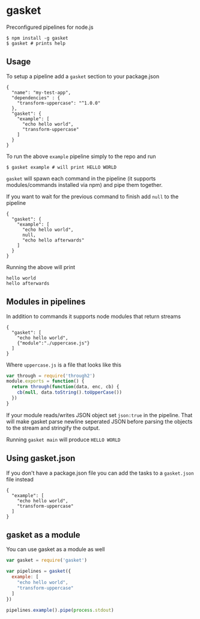 # gasket

Preconfigured pipelines for node.js

```
$ npm install -g gasket
$ gasket # prints help
```

## Usage

To setup a pipeline add a `gasket` section to your package.json

```
{
  "name": "my-test-app",
  "dependencies" : {
    "transform-uppercase": "^1.0.0"
  },
  "gasket": {
    "example": [
      "echo hello world",
      "transform-uppercase"
    ]
  }
}
```

To run the above `example` pipeline simply to the repo and run

```
$ gasket example # will print HELLO WORLD
```

`gasket` will spawn each command in the pipeline (it supports modules/commands installed via npm)
and pipe them together.

If you want to wait for the previous command to finish add `null` to the pipeline

```
{
  "gasket": {
    "example": [
      "echo hello world",
      null,
      "echo hello afterwards"
    ]
  }
}
```

Running the above will print

```
hello world
hello afterwards
```

## Modules in pipelines

In addition to commands it supports node modules that return streams

```
{
  "gasket": [
    "echo hello world",
    {"module":"./uppercase.js"}
  ]
}
```

Where `uppercase.js` is a file that looks like this

``` js
var through = require('through2')
module.exports = function() {
  return through(function(data, enc, cb) {
    cb(null, data.toString().toUpperCase())
  })
}
```

If your module reads/writes JSON object set `json:true` in the pipeline.
That will make gasket parse newline seperated JSON before parsing the objects to the stream
and stringify the output.

Running `gasket main` will produce `HELLO WORLD`

## Using gasket.json

If you don't have a package.json file you can add the tasks to a `gasket.json` file instead

```
{
  "example": [
    "echo hello world",
    "transform-uppercase"
  ]
}
```

## gasket as a module

You can use gasket as a module as well

``` js
var gasket = require('gasket')

var pipelines = gasket({
  example: [
    "echo hello world",
    "transform-uppercase"
  ]
})

pipelines.example().pipe(process.stdout)
```
